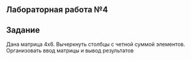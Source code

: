 ## Лабораторная работа №4

## Задание
Дана матрица 4х6. Вычеркнуть столбцы с четной суммой элементов. Организовать ввод матрицы и вывод результатов